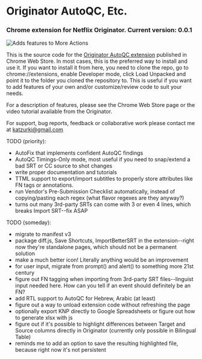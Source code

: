 # Originator AutoQC, Etc. 
### Chrome extension for Netflix Originator. Current version: 0.0.1

![Adds features to More Actions](https://lh3.googleusercontent.com/GNwhXfqNOuDq9n8CKescghQqeBmb1yGwRaOA_t4VjOxkO1NiyYN8pQAwuGmk-hdERiAlpOBRww8DgsxhDQAEPZtgkQ=w640-h400-e365-rj-sc0x00ffffff)
 
This is the source code for the [Originator AutoQC extension](https://chrome.google.com/webstore/detail/originator-autoqc-etc/fmdlmdfceiaaljfpdkbpfhoppcklkopo "Originator AutoQC for Netflix") published in Chrome Web Store. In most cases, this is the preferred way to install and use it. If you want to install it from here, you need to clone the repo, go to chrome://extensions, enable Developer mode, click Load Unpacked and point it to the folder you cloned the repository to. This is useful if you want to add features of your own and/or customize/review code to suit your needs.

For a description of features, please see the Chrome Web Store page or the video tutorial available from the Originator.

For support, bug reports, feedback or collaborative work please contact me at katzurki@gmail.com

TODO (priority):
* AutoFix that implements confident AutoQC findings
* AutoQC Timings-Only mode, most useful if you need to snap/extend a bad SRT or CC source to shot changes
* write proper documentation and tutorials
* TTML support to export/import subtitles to properly store attributes like FN tags or annotations.
* run Vendor's Pre-Submission Checklist automatically, instead of copying/pasting each regex (what flavor regexes are they anyway?)
* turns out many 3rd-party SRTs can come with 3 or even 4 lines, which breaks Import SRT--fix ASAP

TODO (someday):
* migrate to manifest v3
* package diff.js, Save Shortcuts, ImportBetterSRT in the extension--right now they're standalone pages, which should not be a permanent solution
* make a much better icon! Literally anything would be an improvement
* for user input, migrate from prompt() and alert() to something more 21st century
* figure out FN tagging when importing from 3rd-party SRT files--linguist input needed here. How can you tell if an event should definitely be an FN?
* add RTL support to AutoQC for Hebrew, Arabic (at least)
* figure out a way to unload extension code without refreshing the page
* optionally export KNP directly to Google Spreadsheets or figure out how to generate xlsx with js
* figure out if it's possible to highlight differences between Target and Source columns directly in Originator (currently only possible in Bilingual Table)
* reminds me to add an option to save the resulting highlighted file, because right now it's not persistent

